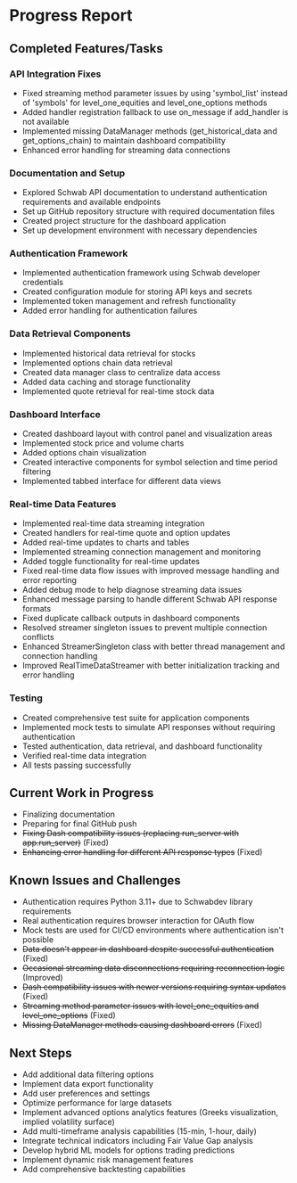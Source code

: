 # Progress Report

## Completed Features/Tasks

### API Integration Fixes
- Fixed streaming method parameter issues by using 'symbol_list' instead of 'symbols' for level_one_equities and level_one_options methods
- Added handler registration fallback to use on_message if add_handler is not available
- Implemented missing DataManager methods (get_historical_data and get_options_chain) to maintain dashboard compatibility
- Enhanced error handling for streaming data connections

### Documentation and Setup
- Explored Schwab API documentation to understand authentication requirements and available endpoints
- Set up GitHub repository structure with required documentation files
- Created project structure for the dashboard application
- Set up development environment with necessary dependencies

### Authentication Framework
- Implemented authentication framework using Schwab developer credentials
- Created configuration module for storing API keys and secrets
- Implemented token management and refresh functionality
- Added error handling for authentication failures

### Data Retrieval Components
- Implemented historical data retrieval for stocks
- Implemented options chain data retrieval
- Created data manager class to centralize data access
- Added data caching and storage functionality
- Implemented quote retrieval for real-time stock data

### Dashboard Interface
- Created dashboard layout with control panel and visualization areas
- Implemented stock price and volume charts
- Added options chain visualization
- Created interactive components for symbol selection and time period filtering
- Implemented tabbed interface for different data views

### Real-time Data Features
- Implemented real-time data streaming integration
- Created handlers for real-time quote and option updates
- Added real-time updates to charts and tables
- Implemented streaming connection management and monitoring
- Added toggle functionality for real-time updates
- Fixed real-time data flow issues with improved message handling and error reporting
- Added debug mode to help diagnose streaming data issues
- Enhanced message parsing to handle different Schwab API response formats
- Fixed duplicate callback outputs in dashboard components
- Resolved streamer singleton issues to prevent multiple connection conflicts
- Enhanced StreamerSingleton class with better thread management and connection handling
- Improved RealTimeDataStreamer with better initialization tracking and error handling

### Testing
- Created comprehensive test suite for application components
- Implemented mock tests to simulate API responses without requiring authentication
- Tested authentication, data retrieval, and dashboard functionality
- Verified real-time data integration
- All tests passing successfully

## Current Work in Progress
- Finalizing documentation
- Preparing for final GitHub push
- ~~Fixing Dash compatibility issues (replacing run_server with app.run_server)~~ (Fixed)
- ~~Enhancing error handling for different API response types~~ (Fixed)

## Known Issues and Challenges
- Authentication requires Python 3.11+ due to Schwabdev library requirements
- Real authentication requires browser interaction for OAuth flow
- Mock tests are used for CI/CD environments where authentication isn't possible
- ~~Data doesn't appear in dashboard despite successful authentication~~ (Fixed)
- ~~Occasional streaming data disconnections requiring reconnection logic~~ (Improved)
- ~~Dash compatibility issues with newer versions requiring syntax updates~~ (Fixed)
- ~~Streaming method parameter issues with level_one_equities and level_one_options~~ (Fixed)
- ~~Missing DataManager methods causing dashboard errors~~ (Fixed)

## Next Steps
- Add additional data filtering options
- Implement data export functionality
- Add user preferences and settings
- Optimize performance for large datasets
- Implement advanced options analytics features (Greeks visualization, implied volatility surface)
- Add multi-timeframe analysis capabilities (15-min, 1-hour, daily)
- Integrate technical indicators including Fair Value Gap analysis
- Develop hybrid ML models for options trading predictions
- Implement dynamic risk management features
- Add comprehensive backtesting capabilities
